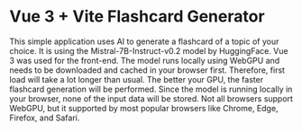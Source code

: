 # Vue 3 + Vite Flashcard Generator

This simple application uses AI to generate a flashcard of a topic of your choice. It is using the Mistral-7B-Instruct-v0.2 model by HuggingFace. Vue 3 was used for the front-end. The model runs locally using WebGPU and needs to be downloaded and cached in your browser first. Therefore, first load will take a lot longer than usual. The better your GPU, the faster flashcard generation will be performed. Since the model is running locally in your browser, none of the input data will be stored. Not all browsers support WebGPU, but it supported by most popular browsers like Chrome, Edge, Firefox, and Safari.
